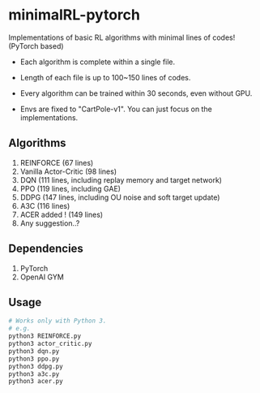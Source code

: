 # minimalRL-pytorch

Implementations of basic RL algorithms with minimal lines of codes! (PyTorch based)

* Each algorithm is complete within a single file.

* Length of each file is up to 100~150 lines of codes.

* Every algorithm can be trained within 30 seconds, even without GPU.

* Envs are fixed to "CartPole-v1". You can just focus on the implementations.



## Algorithms
1. REINFORCE (67 lines)
2. Vanilla Actor-Critic (98 lines)
3. DQN (111 lines,  including replay memory and target network)
4. PPO (119 lines,  including GAE)
5. DDPG (147 lines, including OU noise and soft target update)
6. A3C (116 lines)
7. ACER added ! (149 lines)
8. Any suggestion..?


## Dependencies
1. PyTorch
2. OpenAI GYM

## Usage
```bash
# Works only with Python 3.
# e.g.
python3 REINFORCE.py
python3 actor_critic.py
python3 dqn.py
python3 ppo.py
python3 ddpg.py
python3 a3c.py
python3 acer.py
```
